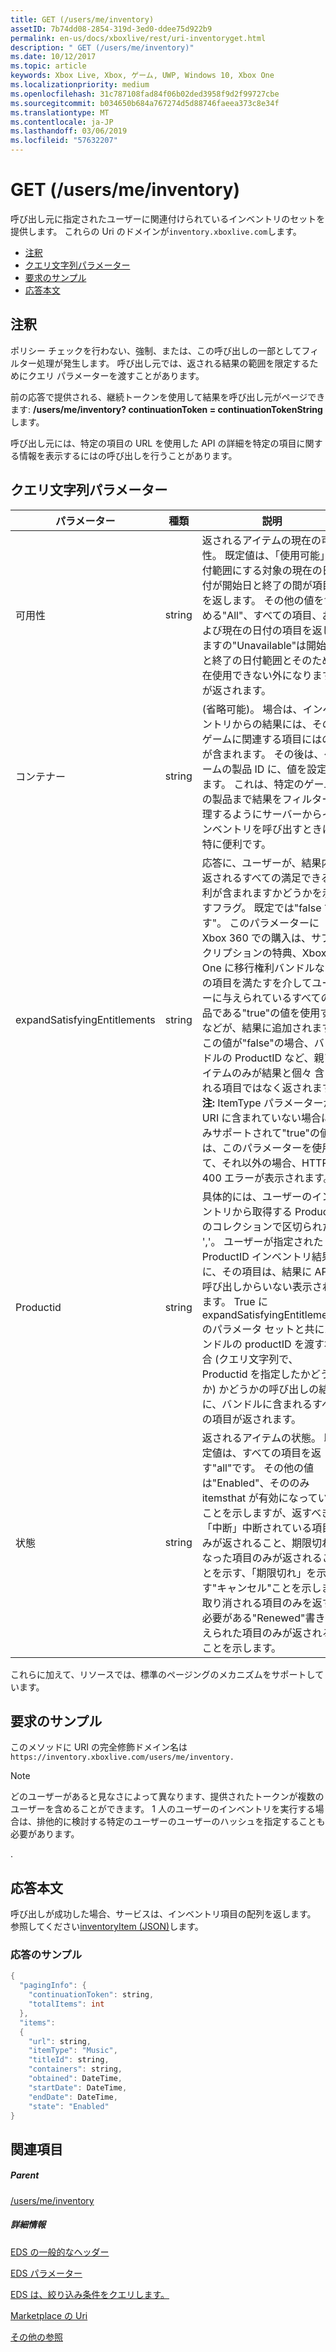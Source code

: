 ```yaml
---
title: GET (/users/me/inventory)
assetID: 7b74dd08-2854-319d-3ed0-ddee75d922b9
permalink: en-us/docs/xboxlive/rest/uri-inventoryget.html
description: " GET (/users/me/inventory)"
ms.date: 10/12/2017
ms.topic: article
keywords: Xbox Live, Xbox, ゲーム, UWP, Windows 10, Xbox One
ms.localizationpriority: medium
ms.openlocfilehash: 31c787108fad84f06b02ded3958f9d2f99727cbe
ms.sourcegitcommit: b034650b684a767274d5d88746faeea373c8e34f
ms.translationtype: MT
ms.contentlocale: ja-JP
ms.lasthandoff: 03/06/2019
ms.locfileid: "57632207"
---
```

# <a name="get-usersmeinventory"></a>GET (/users/me/inventory)
呼び出し元に指定されたユーザーに関連付けられているインベントリのセットを提供します。
これらの Uri のドメインが`inventory.xboxlive.com`します。

  * [注釈](#ID4EV)
  * [クエリ文字列パラメーター](#ID4EHB)
  * [要求のサンプル](#ID4EDE)
  * [応答本文](#ID4ERE)

<a id="ID4EV"></a>


## <a name="remarks"></a>注釈

ポリシー チェックを行わない、強制、または、この呼び出しの一部としてフィルター処理が発生します。 呼び出し元では、返される結果の範囲を限定するためにクエリ パラメーターを渡すことがあります。

前の応答で提供される、継続トークンを使用して結果を呼び出し元がページできます: **/users/me/inventory? continuationToken = continuationTokenString**します。

呼び出し元には、特定の項目の URL を使用した API の詳細を特定の項目に関する情報を表示するにはの呼び出しを行うことがあります。

<a id="ID4EHB"></a>


## <a name="query-string-parameters"></a>クエリ文字列パラメーター

| パラメーター| 種類| 説明|
| --- | --- | --- |
| 可用性| string| 返されるアイテムの現在の可用性。 既定値は、「使用可能」日付範囲にする対象の現在の日付が開始日と終了の間が項目を返します。 その他の値を含める"All"、すべての項目、および現在の日付の項目を返しますの"Unavailable"は開始日と終了の日付範囲とそのため現在使用できない外になりますが返されます。 |
| コンテナー| string| (省略可能)。 場合は、インベントリからの結果には、そのゲームに関連する項目にはのみが含まれます。 その後は、ゲームの製品 ID に、値を設定します。 これは、特定のゲームの製品まで結果をフィルター処理するようにサーバーからインベントリを呼び出すときに特に便利です。|
| expandSatisfyingEntitlements| string| 応答に、ユーザーが、結果内で返されるすべての満足できる権利が含まれますかどうかを示すフラグ。 既定では"false です"。 このパラメーターに Xbox 360 での購入は、サブスクリプションの特典、Xbox One に移行権利バンドルなどの項目を満たすを介してユーザーに与えられているすべての製品である"true"の値を使用するなどが、結果に追加されます。 この値が"false"の場合、バンドルの ProductID など、親アイテムのみが結果と個々 含まれる項目ではなく返されます。 **注:** ItemType パラメーターが URI に含まれていない場合にのみサポートされて"true"の値は、このパラメーターを使用して、それ以外の場合、HTTP 400 エラーが表示されます。 |  
  | Productid | string |  具体的には、ユーザーのインベントリから取得する Productid のコレクションで区切られた ','。  ユーザーが指定された ProductID インベントリ結果に、その項目は、結果に API 呼び出しからいない表示されます。 True に expandSatisfyingEntitlements のパラメータ セットと共にバンドルの productID を渡す場合 (クエリ文字列で、Productid を指定したかどうか) かどうかの呼び出しの結果に、バンドルに含まれるすべての項目が返されます。   |
  | 状態 | string | 返されるアイテムの状態。 既定値は、すべての項目を返す"all"です。 その他の値は"Enabled"、そののみ itemsthat が有効になっていることを示しますが、返すべき「中断」中断されている項目のみが返されること、期限切れになった項目のみが返されることを示す、「期限切れ」を示す"キャンセル"ことを示します取り消される項目のみを返す必要がある"Renewed"書き換えられた項目のみが返されることを示します。  |

これらに加えて、リソースでは、標準のページングのメカニズムをサポートしています。

<a id="ID4EDE"></a>


## <a name="sample-request"></a>要求のサンプル

このメソッドに URI の完全修飾ドメイン名は `https://inventory.xboxlive.com/users/me/inventory.
         `

> [!NOTE] 
> どのユーザーがあると見なさによって異なります、提供されたトークンが複数のユーザーを含めることができます。 1 人のユーザーのインベントリを実行する場合は、排他的に検討する特定のユーザーのユーザーのハッシュを指定することも必要があります。

.

<a id="ID4ERE"></a>


## <a name="response-body"></a>応答本文

呼び出しが成功した場合、サービスは、インベントリ項目の配列を返します。 参照してください[inventoryItem (JSON)](../../json/json-inventoryitem.md)します。

<a id="ID4E4E"></a>


### <a name="sample-response"></a>応答のサンプル


```cpp
{
  "pagingInfo": {
    "continuationToken": string,
    "totalItems": int
  },
  "items":
  {
    "url": string,
    "itemType": "Music",
    "titleId": string,
    "containers": string,
    "obtained": DateTime,
    "startDate": DateTime,
    "endDate": DateTime,
    "state": "Enabled"  
}

```


<a id="ID4EHF"></a>


## <a name="see-also"></a>関連項目

<a id="ID4EJF"></a>


##### <a name="parent"></a>Parent

[/users/me/inventory](uri-inventory.md)


<a id="ID4ETF"></a>


##### <a name="further-information"></a>詳細情報

[EDS の一般的なヘッダー](../../additional/edscommonheaders.md)

 [EDS パラメーター](../../additional/edsparameters.md)

 [EDS は、絞り込み条件をクエリします。](../../additional/edsqueryrefiners.md)

 [Marketplace の Uri](atoc-reference-marketplace.md)

 [その他の参照](../../additional/atoc-xboxlivews-reference-additional.md)
